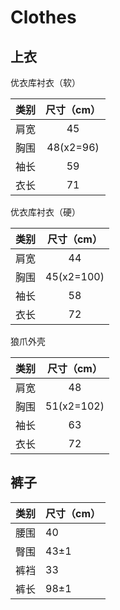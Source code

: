 # Clothes



## 上衣



优衣库衬衣（软）

| 类别 | 尺寸（cm） |
| :--: | :--------: |
| 肩宽 |     45     |
| 胸围 |48(x2=96)|
| 袖长 |     59     |
| 衣长 |     71     |

优衣库衬衣（硬）

| 类别 | 尺寸（cm） |
| :--: | :--------: |
| 肩宽 |     44     |
| 胸围 |45(x2=100)|
| 袖长 |     58     |
| 衣长 |     72     |

狼爪外壳

| 类别 | 尺寸（cm） |
| :--: | :--------: |
| 肩宽 |     48     |
| 胸围 |51(x2=102)|
| 袖长 |     63     |
| 衣长 |     72     |



## 裤子

|类别|尺寸（cm）|
|:-----|:-----|
|腰围|40|
|臀围|43±1|
|裤裆|33|
|裤长|98±1|
